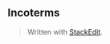 ## Incoterms 


> Written with [StackEdit](https://stackedit.io/).
<!--stackedit_data:
eyJoaXN0b3J5IjpbOTI2NTkwNTgyXX0=
-->